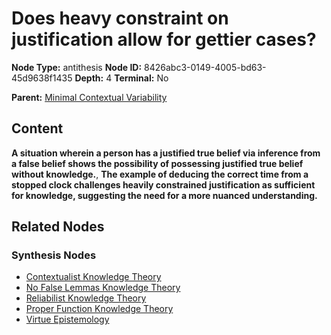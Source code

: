 # Does heavy constraint on justification allow for gettier cases?

**Node Type:** antithesis
**Node ID:** 8426abc3-0149-4005-bd63-45d9638f1435
**Depth:** 4
**Terminal:** No

**Parent:** [Minimal Contextual Variability](minimal-contextual-variability-synthesis-ac547dc7-2f84-4312-8c6c-7ee89cf7136c.md)

## Content

**A situation wherein a person has a justified true belief via inference from a false belief shows the possibility of possessing justified true belief without knowledge.**, **The example of deducing the correct time from a stopped clock challenges heavily constrained justification as sufficient for knowledge, suggesting the need for a more nuanced understanding.**

## Related Nodes

### Synthesis Nodes

- [Contextualist Knowledge Theory](contextualist-knowledge-theory-synthesis-841fe28c-3c95-43ca-8145-ad167e20083a.md)
- [No False Lemmas Knowledge Theory](no-false-lemmas-knowledge-theory-synthesis-9548abc2-c7a9-446f-b5f4-e92baf073e86.md)
- [Reliabilist Knowledge Theory](reliabilist-knowledge-theory-synthesis-3f2dbd4b-62a4-4873-a96e-dd01f56b150c.md)
- [Proper Function Knowledge Theory](proper-function-knowledge-theory-synthesis-f7a28e91-01d0-4bb0-9150-9eb3e74af5d8.md)
- [Virtue Epistemology](virtue-epistemology-synthesis-28655837-4853-4fbe-834b-37663be494c6.md)
